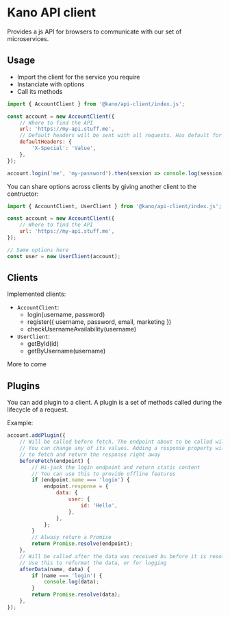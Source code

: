 # Kano API client

Provides a js API for browsers to communicate with our set of microservices.

## Usage

 - Import the client for the service you require
 - Instanciate with options
 - Call its methods
```js
import { AccountClient } from '@kano/api-client/index.js';

const account = new AccountClient({
    // Where to find the API
    url: 'https://my-api.stuff.me',
    // Default headers will be sent with all requests. Has default for json
    defaultHeaders: {
        'X-Special': 'Value',
    },
});

account.login('me', 'my-password').then(session => console.log(session));
```

You can share options across clients by giving another client to the contructor:

```js
import { AccountClient, UserClient } from '@kano/api-client/index.js';

const account = new AccountClient({
    // Where to find the API
    url: 'https://my-api.stuff.me',
});

// Same options here
const user = new UserClient(account);

```

## Clients

Implemented clients:

 - `AccountClient`:
    - login(username, password)
    - register({ username, password, email, marketing })
    - checkUsernameAvailability(username)
 - `UserClient`:
    - getById(id)
    - getByUsername(username)

More to come

## Plugins

You can add plugin to a client. A plugin is a set of methods called during the lifecycle of
a request.

Example:

```js
account.addPlugin({
    // Will be called before fetch. The endpoint about to be called will be provided
    // You can change any of its values. Adding a response property will cancel the call
    // to fetch and return the response right away
    beforeFetch(endpoint) {
        // Hi-jack the login endpoint and return static content
        // You can use this to provide offline features
        if (endpoint.name === 'login') {
            endpoint.response = {
                data: {
                    user: {
                        id: 'Hello',
                    },
                },
            };
        }
        // Alwasy return a Promise
        return Promise.resolve(endpoint);
    },
    // Will be called after the data was received bu before it is resolved to the client user
    // Use this to reformat the data, or for logging
    afterData(name, data) {
        if (name === 'login') {
            console.log(data);
        }
        return Promise.resolve(data);
    },
});
```
